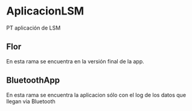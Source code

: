 # AplicacionLSM
PT aplicación de LSM


## Flor

En esta rama se encuentra en la versión final de la app.

## BluetoothApp

En esta rama se encuentra la aplicacion sólo con el log de los datos que llegan via Bluetooth
